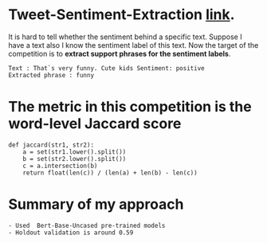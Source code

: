 # Tweet-Sentiment-Extraction [link](https://www.kaggle.com/c/tweet-sentiment-extraction/overview).

It is hard to tell whether the sentiment behind a specific text. Suppose I have a text also I know the sentiment label of this text. Now the target of the competition is to **extract support phrases for the sentiment labels**.

```
Text : That`s very funny. Cute kids Sentiment: positive 
Extracted phrase : funny
```
# The metric in this competition is the word-level Jaccard score
```
def jaccard(str1, str2): 
    a = set(str1.lower().split()) 
    b = set(str2.lower().split())
    c = a.intersection(b)
    return float(len(c)) / (len(a) + len(b) - len(c))
```
 
# Summary of my approach
```
- Used  Bert-Base-Uncased pre-trained models
- Holdout validation is around 0.59
```
